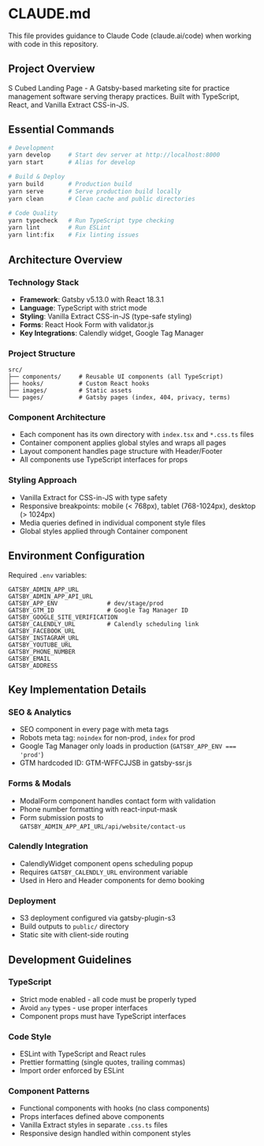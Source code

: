 # CLAUDE.md

This file provides guidance to Claude Code (claude.ai/code) when working with code in this repository.

## Project Overview

S Cubed Landing Page - A Gatsby-based marketing site for practice management software serving therapy practices. Built with TypeScript, React, and Vanilla Extract CSS-in-JS.

## Essential Commands

```bash
# Development
yarn develop     # Start dev server at http://localhost:8000
yarn start       # Alias for develop

# Build & Deploy
yarn build       # Production build
yarn serve       # Serve production build locally
yarn clean       # Clean cache and public directories

# Code Quality
yarn typecheck   # Run TypeScript type checking
yarn lint        # Run ESLint
yarn lint:fix    # Fix linting issues
```

## Architecture Overview

### Technology Stack
- **Framework**: Gatsby v5.13.0 with React 18.3.1
- **Language**: TypeScript with strict mode
- **Styling**: Vanilla Extract CSS-in-JS (type-safe styling)
- **Forms**: React Hook Form with validator.js
- **Key Integrations**: Calendly widget, Google Tag Manager

### Project Structure
```
src/
├── components/     # Reusable UI components (all TypeScript)
├── hooks/          # Custom React hooks
├── images/         # Static assets
└── pages/          # Gatsby pages (index, 404, privacy, terms)
```

### Component Architecture
- Each component has its own directory with `index.tsx` and `*.css.ts` files
- Container component applies global styles and wraps all pages
- Layout component handles page structure with Header/Footer
- All components use TypeScript interfaces for props

### Styling Approach
- Vanilla Extract for CSS-in-JS with type safety
- Responsive breakpoints: mobile (< 768px), tablet (768-1024px), desktop (> 1024px)
- Media queries defined in individual component style files
- Global styles applied through Container component

## Environment Configuration

Required `.env` variables:
```
GATSBY_ADMIN_APP_URL
GATSBY_ADMIN_APP_API_URL
GATSBY_APP_ENV              # dev/stage/prod
GATSBY_GTM_ID               # Google Tag Manager ID
GATSBY_GOOGLE_SITE_VERIFICATION
GATSBY_CALENDLY_URL         # Calendly scheduling link
GATSBY_FACEBOOK_URL
GATSBY_INSTAGRAM_URL
GATSBY_YOUTUBE_URL
GATSBY_PHONE_NUMBER
GATSBY_EMAIL
GATSBY_ADDRESS
```

## Key Implementation Details

### SEO & Analytics
- SEO component in every page with meta tags
- Robots meta tag: `noindex` for non-prod, `index` for prod
- Google Tag Manager only loads in production (`GATSBY_APP_ENV === 'prod'`)
- GTM hardcoded ID: GTM-WFFCJJSB in gatsby-ssr.js

### Forms & Modals
- ModalForm component handles contact form with validation
- Phone number formatting with react-input-mask
- Form submission posts to `GATSBY_ADMIN_APP_API_URL/api/website/contact-us`

### Calendly Integration
- CalendlyWidget component opens scheduling popup
- Requires `GATSBY_CALENDLY_URL` environment variable
- Used in Hero and Header components for demo booking

### Deployment
- S3 deployment configured via gatsby-plugin-s3
- Build outputs to `public/` directory
- Static site with client-side routing

## Development Guidelines

### TypeScript
- Strict mode enabled - all code must be properly typed
- Avoid `any` types - use proper interfaces
- Component props must have TypeScript interfaces

### Code Style
- ESLint with TypeScript and React rules
- Prettier formatting (single quotes, trailing commas)
- Import order enforced by ESLint

### Component Patterns
- Functional components with hooks (no class components)
- Props interfaces defined above components
- Vanilla Extract styles in separate `.css.ts` files
- Responsive design handled within component styles